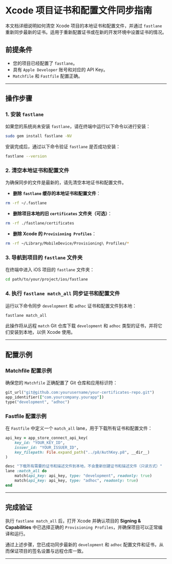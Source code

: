 # Xcode 项目证书和配置文件同步指南

本文档详细说明如何清空 Xcode 项目的本地证书和配置文件，并通过 `fastlane` 重新同步最新的证书。适用于重新配置证书或在新的开发环境中设置证书的情况。

## 前提条件

- 您的项目已经配置了 `fastlane`。
- 具有 `Apple Developer` 账号和对应的 API Key。
- `Matchfile` 和 `Fastfile` 配置正确。

---

## 操作步骤

### 1. 安装 `fastlane`

如果您的系统尚未安装 `fastlane`，请在终端中运行以下命令以进行安装：

```bash
sudo gem install fastlane -NV
```

安装完成后，通过以下命令验证 `fastlane` 是否成功安装：

```bash
fastlane --version
```

### 2. 清空本地证书和配置文件

为确保同步的文件是最新的，请先清空本地证书和配置文件。

- **删除 `fastlane` 缓存的本地证书和配置文件**：

```bash
rm -rf ~/.fastlane
```

- **删除项目本地的旧 `certificates` 文件夹（可选）**：

```bash
rm -rf ./fastlane/certificates
```

- **删除 Xcode 的 `Provisioning Profiles`**：

```bash
rm -rf ~/Library/MobileDevice/Provisioning\ Profiles/*
```

### 3. 导航到项目的 `fastlane` 文件夹

在终端中进入 iOS 项目的 `fastlane` 文件夹：

```bash
cd path/to/your/project/ios/fastlane
```

### 4. 执行 `fastlane match_all` 同步证书和配置文件

运行以下命令同步 `development` 和 `adhoc` 证书和配置文件到本地：

```bash
fastlane match_all
```

此操作将从远程 `match` Git 仓库下载 `development` 和 `adhoc` 类型的证书，并将它们安装到本地，以供 Xcode 使用。

---

## 配置示例

### Matchfile 配置示例

确保您的 `Matchfile` 正确配置了 Git 仓库和应用标识符：

```ruby
git_url("git@github.com:yourusername/your-certificates-repo.git")
app_identifier(["com.yourcompany.yourapp"])
type("development", "adhoc")
```

### Fastfile 配置示例

在 `Fastfile` 中定义一个 `match_all` lane，用于下载所有证书和配置文件：

```ruby
api_key = app_store_connect_api_key(
    key_id: "YOUR_KEY_ID",
    issuer_id: "YOUR_ISSUER_ID",
    key_filepath: File.expand_path("../p8/AuthKey.p8", __dir__)
)

desc "下载所有需要的证书和描述文件到本地，不会重新创建证书和描述文件（只读方式）"
lane :match_all do
    match(api_key: api_key, type: "development", readonly: true)
    match(api_key: api_key, type: "adhoc", readonly: true)
end
```

---

## 完成验证

执行 `fastlane match_all` 后，打开 Xcode 并确认项目的 **Signing & Capabilities** 中已选择正确的 `Provisioning Profiles`，并确保项目可以正常编译和运行。

通过上述步骤，您已成功同步最新的 `development` 和 `adhoc` 配置文件和证书，从而保证项目的签名设置与远程仓库一致。

---

